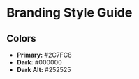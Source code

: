 # Branding Style Guide

## Colors

- **Primary:** #2C7FC8
- **Dark:** #000000
- **Dark Alt:** #252525
